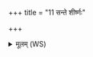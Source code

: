 +++
title = "11 सन्ते शीर्ष्णः"

+++
<details><summary>मूलम् (WS)</summary>

सन्ते शीर्ष्णः कपालानि हृदयस्य च यो विदुः ।  
उद्यन् सूर्य आदित्यो ऽङ्गरोगमनीनशत् ॥ १२ ॥
</details>